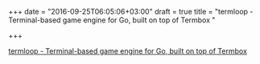 +++
date = "2016-09-25T06:05:06+03:00"
draft = true
title = "termloop - Terminal-based game engine for Go, built on top of Termbox "

+++

<p><a href="https://t.co/6YIXuUDfBB">termloop - Terminal-based game engine for Go, built on top of Termbox </a></p>
